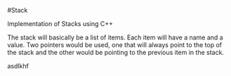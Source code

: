 #Stack

Implementation of Stacks using C++

The stack will basically be a list of items. Each item will have a name and a value. Two pointers would be used, one that will always point to the top of the stack and the other would be pointing to the previous item in the stack.


asdlkhf